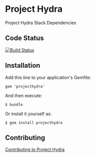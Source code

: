 # Project Hydra

Project Hydra Stack Dependencies

## Code Status

[![Build Status](https://travis-ci.org/projecthydra/hydra-head.png?branch=master)](https://travis-ci.org/projecthydra/hydra-head)

## Installation

Add this line to your application's Gemfile:

    gem 'projecthydra'

And then execute:

    $ bundle

Or install it yourself as:

    $ gem install projecthydra

## Contributing

[Contributing to Project Hydra](CONTRIBUTING.md)
